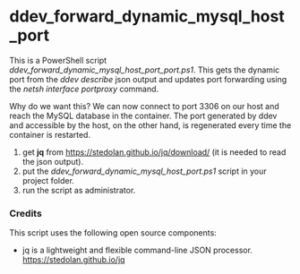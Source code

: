 # ddev_forward_dynamic_mysql_host_port
This is a PowerShell script _ddev_forward_dynamic_mysql_host_port_port.ps1_.
This gets the dynamic port from the _ddev describe_ json output and 
updates port forwarding using the _netsh interface portproxy_ command.

Why do we want this? We can now connect to port 3306 on our host and reach the MySQL database in the container.
The port generated by ddev and accessible by the host, on the other hand, is regenerated every time the container is restarted.

1. get **jq** from https://stedolan.github.io/jq/download/ (it is needed to read the json output).
2. put the _ddev_forward_dynamic_mysql_host_port.ps1_ script in your project folder.
3. run the script as administrator.

### Credits
This script uses the following open source components:
* jq is a lightweight and flexible command-line JSON processor. https://stedolan.github.io/jq
